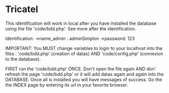 # Tricatel
This identification will work in local after you have installed the database using the file 'code/bdd.php'. See more after the identification.

Identification:
->name_admin : adminSimplon
->password: 123

IMPORTANT:
You MUST change variables to login to your localhost into the files : 'code/bdd.php' (creation of datas) AND 'code/config.php' (connexion to the database).

FIRST run the 'code/bdd.php' ONCE. Don't open the file again AND don' refresh the page 'code/bdd.php' or it will add datas again and again into the DATABASE.
Once all is installed you will have messages of success. Go the the INDEX page by entering its url in your favorite browser.


